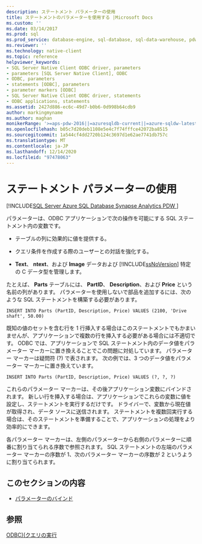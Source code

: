 ```yaml
---
description: ステートメント パラメーターの使用
title: ステートメントのパラメーターを使用する |Microsoft Docs
ms.custom: ''
ms.date: 03/14/2017
ms.prod: sql
ms.prod_service: database-engine, sql-database, sql-data-warehouse, pdw
ms.reviewer: ''
ms.technology: native-client
ms.topic: reference
helpviewer_keywords:
- SQL Server Native Client ODBC driver, parameters
- parameters [SQL Server Native Client], ODBC
- ODBC, parameters
- statements [ODBC], parameters
- parameter markers [ODBC]
- SQL Server Native Client ODBC driver, statements
- ODBC applications, statements
ms.assetid: 2427d886-ec6c-49d7-b0b6-0d998b64cdb9
author: markingmyname
ms.author: maghan
monikerRange: '>=aps-pdw-2016||=azuresqldb-current||=azure-sqldw-latest||>=sql-server-2016||>=sql-server-linux-2017||=azuresqldb-mi-current'
ms.openlocfilehash: b05c7d20deb1108e5e4c7f74fffce42072ba8515
ms.sourcegitcommit: 1a544cf4dd2720b124c3697d1e62ae7741db757c
ms.translationtype: MT
ms.contentlocale: ja-JP
ms.lasthandoff: 12/14/2020
ms.locfileid: "97478063"
---
```

# <a name="using-statement-parameters"></a>ステートメント パラメーターの使用
[!INCLUDE[SQL Server Azure SQL Database Synapse Analytics PDW ](../../includes/applies-to-version/sql-asdb-asdbmi-asa-pdw.md)]

  パラメーターは、ODBC アプリケーションで次の操作を可能にする SQL ステートメント内の変数です。  
  
-   テーブルの列に効果的に値を提供する。  
  
-   クエリ条件を作成する際のユーザーとの対話を強化する。  
  
-   **Text**、 **ntext**、および **Image** データおよび [!INCLUDE[ssNoVersion](../../includes/ssnoversion-md.md)] 特定の C データ型を管理します。  
  
 たとえば、 **Parts** テーブルには、 **PartID**、 **Description**、および **Price** という名前の列があります。 パラメーターを使用しないで部品を追加するには、次のような SQL ステートメントを構築する必要があります。  
  
```  
INSERT INTO Parts (PartID, Description, Price) VALUES (2100, 'Drive shaft', 50.00)  
```  
  
 既知の値のセットを含む行を 1 行挿入する場合はこのステートメントでもかまいませんが、アプリケーションで複数の行を挿入する必要がある場合には不適切です。 ODBC では、アプリケーションで SQL ステートメント内のデータ値をパラメーター マーカーに置き換えることでこの問題に対処しています。 パラメーター マーカーは疑問符 (?) で表されます。 次の例では、3 つのデータ値をパラメーター マーカーに置き換えています。  
  
```  
INSERT INTO Parts (PartID, Description, Price) VALUES (?, ?, ?)  
```  
  
 これらのパラメーター マーカーは、その後アプリケーション変数にバインドされます。 新しい行を挿入する場合は、アプリケーションでこれらの変数に値を設定し、ステートメントを実行するだけです。 ドライバーで、変数から現在値が取得され、データ ソースに送信されます。 ステートメントを複数回実行する場合は、そのステートメントを準備することで、アプリケーションの処理をより効率的にできます。  
  
 各パラメーター マーカーは、左側のパラメーターから右側のパラメーターに順番に割り当てられる序数で参照されます。 SQL ステートメントの左端のパラメーター マーカーの序数が 1、次のパラメーター マーカーの序数が 2 というように割り当てられます。  
  
## <a name="in-this-section"></a>このセクションの内容  
  
-   [パラメーターのバインド](../../relational-databases/native-client-odbc-queries/using-statement-parameters-binding-parameters.md)  
  
## <a name="see-also"></a>参照  
 [ODBC&#41;&#40;クエリの実行 ](../../relational-databases/native-client-odbc-queries/executing-queries-odbc.md)  
  
  
